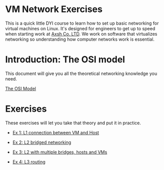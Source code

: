 # VM Network Exercises

This is a quick little DYI course to learn how to set up basic networking for virtual machines on Linux. It's designed for engineers to get up to speed when starting work at [Axsh Co. LTD](http://axsh.jp). We work on software that virtualizes networking so understanding how computer networks work is essential.

# Introduction: The OSI model

This document will give you all the theoretical networking knowledge you need.

[The OSI Model](00_the_osi_model.md)

# Exercises

These exercises will let you take that theory and put it in practice.

* [Ex 1: L1 connection between VM and Host](01_L1_vm_network.md)

* [Ex 2: L2 bridged networking](02_L2_bridged_vm.md)

* [Ex 3: L2 with multiple bridges, hosts and VMs](03_multiple_hosts_vms_and_bridges.md)

* [Ex 4: L3 routing](04_L3_routing.md)

